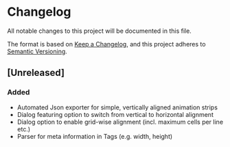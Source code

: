 # Changelog
All notable changes to this project will be documented in this file.

The format is based on [Keep a Changelog](https://keepachangelog.com/en/1.0.0/),
and this project adheres to [Semantic Versioning](https://semver.org/spec/v2.0.0.html).

## [Unreleased]

### Added
- Automated Json exporter for simple, vertically aligned animation strips
- Dialog featuring option to switch from vertical to horizontal alignment
- Dialog option to enable grid-wise alignment (incl. maximum cells per line etc.)
- Parser for meta information in Tags (e.g. width, height)
